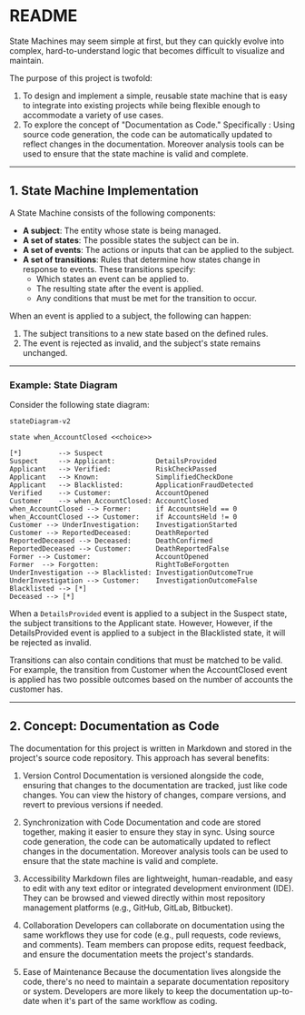 # README

State Machines may seem simple at first, but they can quickly evolve into complex, hard-to-understand logic that becomes difficult to visualize and maintain.

The purpose of this project is twofold:

1. To design and implement a simple, reusable state machine that is easy to integrate into existing projects while being flexible enough to accommodate a variety of use cases.
2. To explore the concept of "Documentation as Code." Specifically : Using source code generation, the code can be automatically updated to reflect changes in the documentation. Moreover analysis tools can be used to ensure that the state machine is valid and complete.

---

## 1. State Machine Implementation

A State Machine consists of the following components:
- **A subject**: The entity whose state is being managed.
- **A set of states**: The possible states the subject can be in.
- **A set of events**: The actions or inputs that can be applied to the subject.
- **A set of transitions**: Rules that determine how states change in response to events. These transitions specify:
  - Which states an event can be applied to.
  - The resulting state after the event is applied.
  - Any conditions that must be met for the transition to occur.

When an event is applied to a subject, the following can happen:
1. The subject transitions to a new state based on the defined rules.
2. The event is rejected as invalid, and the subject's state remains unchanged.

---

### Example: State Diagram

Consider the following state diagram:

```mermaid
stateDiagram-v2

state when_AccountClosed <<choice>>

[*]			--> Suspect
Suspect		--> Applicant:			DetailsProvided
Applicant	--> Verified:			RiskCheckPassed
Applicant	--> Known:				SimplifiedCheckDone
Applicant	--> Blacklisted:		ApplicationFraudDetected
Verified	--> Customer:			AccountOpened
Customer	--> when_AccountClosed:	AccountClosed
when_AccountClosed --> Former:		if AccountsHeld == 0
when_AccountClosed --> Customer:	if AccountsHeld != 0
Customer --> UnderInvestigation:	InvestigationStarted
Customer --> ReportedDeceased:		DeathReported
ReportedDeceased --> Deceased:		DeathConfirmed
ReportedDeceased --> Customer:		DeathReportedFalse
Former --> Customer:				AccountOpened
Former	--> Forgotten:				RightToBeForgotten
UnderInvestigation --> Blacklisted:	InvestigationOutcomeTrue
UnderInvestigation --> Customer:	InvestigationOutcomeFalse
Blacklisted --> [*]
Deceased --> [*]

```

When a `DetailsProvided` event is applied to a subject in the Suspect state, the subject transitions to the Applicant state.
However, However, if the DetailsProvided event is applied to a subject in the Blacklisted state, it will be rejected as invalid.

Transitions can also contain conditions that must be matched to be valid. For example, the transition from Customer when the AccountClosed event is applied has two possible outcomes based on the number of accounts the customer has.

---
## 2. Concept: Documentation as Code

The documentation for this project is written in Markdown and stored in the project's source code repository. This approach has several benefits:

1. Version Control
Documentation is versioned alongside the code, ensuring that changes to the documentation are tracked, just like code changes.
You can view the history of changes, compare versions, and revert to previous versions if needed.

2. Synchronization with Code
Documentation and code are stored together, making it easier to ensure they stay in sync.
Using source code generation, the code can be automatically updated to reflect changes in the documentation.
Moreover analysis tools can be used to ensure that the state machine is valid and complete.

3. Accessibility
Markdown files are lightweight, human-readable, and easy to edit with any text editor or integrated development environment (IDE).
They can be browsed and viewed directly within most repository management platforms (e.g., GitHub, GitLab, Bitbucket).

4. Collaboration
Developers can collaborate on documentation using the same workflows they use for code (e.g., pull requests, code reviews, and comments).
Team members can propose edits, request feedback, and ensure the documentation meets the project's standards.

6. Ease of Maintenance
Because the documentation lives alongside the code, there's no need to maintain a separate documentation repository or system.
Developers are more likely to keep the documentation up-to-date when it's part of the same workflow as coding.
